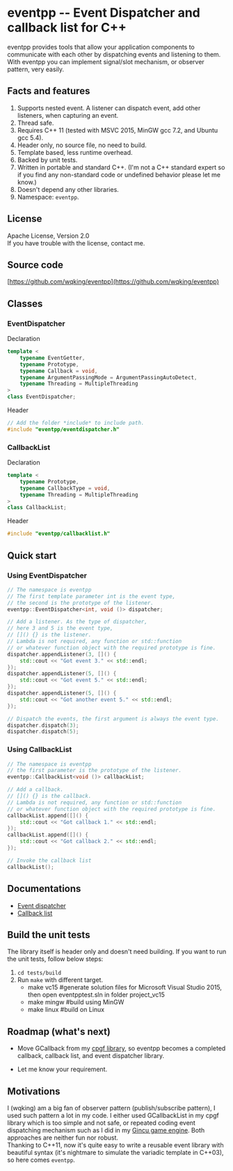 # eventpp -- Event Dispatcher and callback list for C++

eventpp provides tools that allow your application components to communicate with each other by dispatching events and listening to them. With eventpp you can implement signal/slot mechanism, or observer pattern, very easily.

## Facts and features

1. Supports nested event. A listener can dispatch event, add other listeners, when capturing an event.
2. Thread safe.
3. Requires C++ 11 (tested with MSVC 2015, MinGW gcc 7.2, and Ubuntu gcc 5.4).
4. Header only, no source file, no need to build.
5. Template based, less runtime overhead.
6. Backed by unit tests.
7. Written in portable and standard C++. (I'm not a C++ standard expert so if you find any non-standard code or undefined behavior please let me know.)
8. Doesn't depend any other libraries.
9. Namespace: `eventpp`.

## License

Apache License, Version 2.0  
If you have trouble with the license, contact me.

## Source code

[https://github.com/wqking/eventpp](https://github.com/wqking/eventpp)

## Classes

### EventDispatcher

Declaration
```c++
template <
	typename EventGetter,
	typename Prototype,
	typename Callback = void,
	typename ArgumentPassingMode = ArgumentPassingAutoDetect,
	typename Threading = MultipleThreading
>
class EventDispatcher;
```

Header
```c++
// Add the folder *include* to include path.
#include "eventpp/eventdispatcher.h"
```

### CallbackList

Declaration
```c++
template <
	typename Prototype,
	typename CallbackType = void,
	typename Threading = MultipleThreading
>
class CallbackList;
```

Header
```c++
#include "eventpp/callbacklist.h"
```

## Quick start

### Using EventDispatcher
```c++
// The namespace is eventpp
// The first template parameter int is the event type,
// the second is the prototype of the listener.
eventpp::EventDispatcher<int, void ()> dispatcher;

// Add a listener. As the type of dispatcher,
// here 3 and 5 is the event type,
// []() {} is the listener.
// Lambda is not required, any function or std::function
// or whatever function object with the required prototype is fine.
dispatcher.appendListener(3, []() {
	std::cout << "Got event 3." << std::endl;
});
dispatcher.appendListener(5, []() {
	std::cout << "Got event 5." << std::endl;
});
dispatcher.appendListener(5, []() {
	std::cout << "Got another event 5." << std::endl;
});

// Dispatch the events, the first argument is always the event type.
dispatcher.dispatch(3);
dispatcher.dispatch(5);
```

### Using CallbackList
```c++
// The namespace is eventpp
// the first parameter is the prototype of the listener.
eventpp::CallbackList<void ()> callbackList;

// Add a callback.
// []() {} is the callback.
// Lambda is not required, any function or std::function
// or whatever function object with the required prototype is fine.
callbackList.append([]() {
	std::cout << "Got callback 1." << std::endl;
});
callbackList.append([]() {
	std::cout << "Got callback 2." << std::endl;
});

// Invoke the callback list
callbackList();
```

## Documentations

* [Event dispatcher](doc/eventdispatcher.md)
* [Callback list](doc/callbacklist.md)

## Build the unit tests

The library itself is header only and doesn't need building. If you want to run the unit tests, follow below steps:  
1. `cd tests/build`
2. Run `make` with different target.
    * make vc15 #generate solution files for Microsoft Visual Studio 2015, then open eventpptest.sln in folder project_vc15
    * make mingw #build using MinGW
    * make linux #build on Linux

## Roadmap (what's next)

* Move GCallback from my [cpgf library](https://github.com/cpgf/cpgf), so eventpp becomes a completed callback, callback list, and event dispatcher library.

* Let me know your requirement.

## Motivations

I (wqking) am a big fan of observer pattern (publish/subscribe pattern), I used such pattern a lot in my code. I either used GCallbackList in my cpgf library which is too simple and not safe, or repeated coding event dispatching mechanism such as I did in my [Gincu game engine](https://github.com/wqking/gincu). Both approaches are neither fun nor robust.  
Thanking to C++11, now it's quite easy to write a reusable event library with beautiful syntax (it's nightmare to simulate the variadic template in C++03), so here comes `eventpp`.

